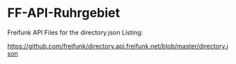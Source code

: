 # FF-API-Ruhrgebiet

Freifunk API Files for the directory.json Listing: 

https://github.com/freifunk/directory.api.freifunk.net/blob/master/directory.json

